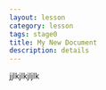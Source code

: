 ```yaml
---
layout: lesson
category: lesson
tags: stage0
title: My New Document
description: details
---
```



jjlkjlkjljlk